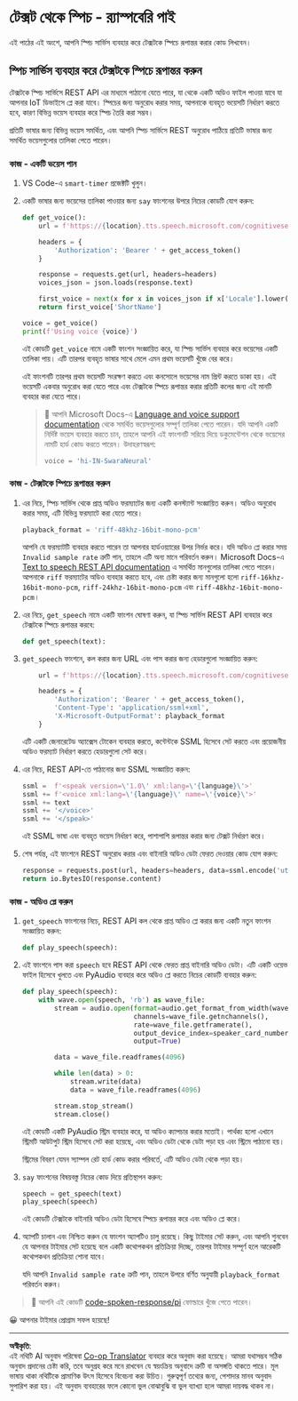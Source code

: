 <!--
CO_OP_TRANSLATOR_METADATA:
{
  "original_hash": "606f3af1c78e3741e48ce77c31cea626",
  "translation_date": "2025-08-27T13:53:01+00:00",
  "source_file": "6-consumer/lessons/3-spoken-feedback/pi-text-to-speech.md",
  "language_code": "bn"
}
-->
# টেক্সট থেকে স্পিচ - র‌্যাস্পবেরি পাই

এই পাঠের এই অংশে, আপনি স্পিচ সার্ভিস ব্যবহার করে টেক্সটকে স্পিচে রূপান্তর করার কোড লিখবেন।

## স্পিচ সার্ভিস ব্যবহার করে টেক্সটকে স্পিচে রূপান্তর করুন

টেক্সটকে স্পিচ সার্ভিসে REST API এর মাধ্যমে পাঠানো যেতে পারে, যা থেকে একটি অডিও ফাইল পাওয়া যাবে যা আপনার IoT ডিভাইসে প্লে করা যাবে। স্পিচের জন্য অনুরোধ করার সময়, আপনাকে ব্যবহৃত ভয়েসটি নির্ধারণ করতে হবে, কারণ বিভিন্ন ভয়েস ব্যবহার করে স্পিচ তৈরি করা সম্ভব।

প্রতিটি ভাষার জন্য বিভিন্ন ভয়েস সমর্থিত, এবং আপনি স্পিচ সার্ভিসে REST অনুরোধ পাঠিয়ে প্রতিটি ভাষার জন্য সমর্থিত ভয়েসগুলোর তালিকা পেতে পারেন।

### কাজ - একটি ভয়েস পান

1. VS Code-এ `smart-timer` প্রজেক্টটি খুলুন।

1. একটি ভাষার জন্য ভয়েসের তালিকা পাওয়ার জন্য `say` ফাংশনের উপরে নিচের কোডটি যোগ করুন:

    ```python
    def get_voice():
        url = f'https://{location}.tts.speech.microsoft.com/cognitiveservices/voices/list'
    
        headers = {
            'Authorization': 'Bearer ' + get_access_token()
        }
    
        response = requests.get(url, headers=headers)
        voices_json = json.loads(response.text)
    
        first_voice = next(x for x in voices_json if x['Locale'].lower() == language.lower() and x['VoiceType'] == 'Neural')
        return first_voice['ShortName']
    
    voice = get_voice()
    print(f'Using voice {voice}')
    ```

    এই কোডটি `get_voice` নামে একটি ফাংশন সংজ্ঞায়িত করে, যা স্পিচ সার্ভিস ব্যবহার করে ভয়েসের একটি তালিকা পায়। এটি তারপর ব্যবহৃত ভাষার সাথে মেলে এমন প্রথম ভয়েসটি খুঁজে বের করে।

    এই ফাংশনটি তারপর প্রথম ভয়েসটি সংরক্ষণ করতে এবং কনসোলে ভয়েসের নাম প্রিন্ট করতে ডাকা হয়। এই ভয়েসটি একবার অনুরোধ করা যেতে পারে এবং টেক্সটকে স্পিচে রূপান্তর করার প্রতিটি কলের জন্য এই মানটি ব্যবহার করা যেতে পারে।

    > 💁 আপনি Microsoft Docs-এ [Language and voice support documentation](https://docs.microsoft.com/azure/cognitive-services/speech-service/language-support?WT.mc_id=academic-17441-jabenn#text-to-speech) থেকে সমর্থিত ভয়েসগুলোর সম্পূর্ণ তালিকা পেতে পারেন। যদি আপনি একটি নির্দিষ্ট ভয়েস ব্যবহার করতে চান, তাহলে আপনি এই ফাংশনটি সরিয়ে দিয়ে ডকুমেন্টেশন থেকে ভয়েসের নামটি হার্ড কোড করতে পারেন। উদাহরণস্বরূপ:
    >
    > ```python
    > voice = 'hi-IN-SwaraNeural'
    > ```

### কাজ - টেক্সটকে স্পিচে রূপান্তর করুন

1. এর নিচে, স্পিচ সার্ভিস থেকে প্রাপ্ত অডিও ফরম্যাটের জন্য একটি কনস্ট্যান্ট সংজ্ঞায়িত করুন। অডিও অনুরোধ করার সময়, এটি বিভিন্ন ফরম্যাটে করা যেতে পারে।

    ```python
    playback_format = 'riff-48khz-16bit-mono-pcm'
    ```

    আপনি যে ফরম্যাটটি ব্যবহার করতে পারেন তা আপনার হার্ডওয়্যারের উপর নির্ভর করে। যদি অডিও প্লে করার সময় `Invalid sample rate` ত্রুটি পান, তাহলে এটি অন্য মানে পরিবর্তন করুন। Microsoft Docs-এ [Text to speech REST API documentation](https://docs.microsoft.com/azure/cognitive-services/speech-service/rest-text-to-speech?WT.mc_id=academic-17441-jabenn#audio-outputs) এ সমর্থিত মানগুলোর তালিকা পেতে পারেন। আপনাকে `riff` ফরম্যাটের অডিও ব্যবহার করতে হবে, এবং চেষ্টা করার জন্য মানগুলো হলো `riff-16khz-16bit-mono-pcm`, `riff-24khz-16bit-mono-pcm` এবং `riff-48khz-16bit-mono-pcm`।

1. এর নিচে, `get_speech` নামে একটি ফাংশন ঘোষণা করুন, যা স্পিচ সার্ভিস REST API ব্যবহার করে টেক্সটকে স্পিচে রূপান্তর করবে:

    ```python
    def get_speech(text):
    ```

1. `get_speech` ফাংশনে, কল করার জন্য URL এবং পাস করার জন্য হেডারগুলো সংজ্ঞায়িত করুন:

    ```python
        url = f'https://{location}.tts.speech.microsoft.com/cognitiveservices/v1'
    
        headers = {
            'Authorization': 'Bearer ' + get_access_token(),
            'Content-Type': 'application/ssml+xml',
            'X-Microsoft-OutputFormat': playback_format
        }
    ```

    এটি একটি জেনারেটেড অ্যাক্সেস টোকেন ব্যবহার করতে, কন্টেন্টকে SSML হিসেবে সেট করতে এবং প্রয়োজনীয় অডিও ফরম্যাট নির্ধারণ করতে হেডারগুলো সেট করে।

1. এর নিচে, REST API-তে পাঠানোর জন্য SSML সংজ্ঞায়িত করুন:

    ```python
    ssml =  f'<speak version=\'1.0\' xml:lang=\'{language}\'>'
    ssml += f'<voice xml:lang=\'{language}\' name=\'{voice}\'>'
    ssml += text
    ssml += '</voice>'
    ssml += '</speak>'
    ```

    এই SSML ভাষা এবং ব্যবহৃত ভয়েস নির্ধারণ করে, পাশাপাশি রূপান্তর করার জন্য টেক্সট নির্ধারণ করে।

1. শেষ পর্যন্ত, এই ফাংশনে REST অনুরোধ করার এবং বাইনারি অডিও ডেটা ফেরত দেওয়ার কোড যোগ করুন:

    ```python
    response = requests.post(url, headers=headers, data=ssml.encode('utf-8'))
    return io.BytesIO(response.content)
    ```

### কাজ - অডিও প্লে করুন

1. `get_speech` ফাংশনের নিচে, REST API কল থেকে প্রাপ্ত অডিও প্লে করার জন্য একটি নতুন ফাংশন সংজ্ঞায়িত করুন:

    ```python
    def play_speech(speech):
    ```

1. এই ফাংশনে পাস করা `speech` হবে REST API থেকে ফেরত প্রাপ্ত বাইনারি অডিও ডেটা। এটি একটি ওয়েভ ফাইল হিসেবে খুলতে এবং PyAudio ব্যবহার করে অডিও প্লে করতে নিচের কোডটি ব্যবহার করুন:

    ```python
    def play_speech(speech):
        with wave.open(speech, 'rb') as wave_file:
            stream = audio.open(format=audio.get_format_from_width(wave_file.getsampwidth()),
                                channels=wave_file.getnchannels(),
                                rate=wave_file.getframerate(),
                                output_device_index=speaker_card_number,
                                output=True)

            data = wave_file.readframes(4096)

            while len(data) > 0:
                stream.write(data)
                data = wave_file.readframes(4096)

            stream.stop_stream()
            stream.close()
    ```

    এই কোডটি একটি PyAudio স্ট্রিম ব্যবহার করে, যা অডিও ক্যাপচার করার মতোই। পার্থক্য হলো এখানে স্ট্রিমটি আউটপুট স্ট্রিম হিসেবে সেট করা হয়েছে, এবং অডিও ডেটা থেকে ডেটা পড়া হয় এবং স্ট্রিমে পাঠানো হয়।

    স্ট্রিমের বিবরণ যেমন স্যাম্পল রেট হার্ড কোড করার পরিবর্তে, এটি অডিও ডেটা থেকে পড়া হয়।

1. `say` ফাংশনের বিষয়বস্তু নিচের কোড দিয়ে প্রতিস্থাপন করুন:

    ```python
    speech = get_speech(text)
    play_speech(speech)
    ```

    এই কোডটি টেক্সটকে বাইনারি অডিও ডেটা হিসেবে স্পিচে রূপান্তর করে এবং অডিও প্লে করে।

1. অ্যাপটি চালান এবং নিশ্চিত করুন যে ফাংশন অ্যাপটিও চালু রয়েছে। কিছু টাইমার সেট করুন, এবং আপনি শুনবেন যে আপনার টাইমার সেট হয়েছে বলে একটি কথোপকথন প্রতিক্রিয়া দিচ্ছে, তারপর টাইমার সম্পূর্ণ হলে আরেকটি কথোপকথন প্রতিক্রিয়া শোনা যাবে।

    যদি আপনি `Invalid sample rate` ত্রুটি পান, তাহলে উপরে বর্ণিত অনুযায়ী `playback_format` পরিবর্তন করুন।

> 💁 আপনি এই কোডটি [code-spoken-response/pi](../../../../../6-consumer/lessons/3-spoken-feedback/code-spoken-response/pi) ফোল্ডারে খুঁজে পেতে পারেন।

😀 আপনার টাইমার প্রোগ্রাম সফল হয়েছে!

---

**অস্বীকৃতি**:  
এই নথিটি AI অনুবাদ পরিষেবা [Co-op Translator](https://github.com/Azure/co-op-translator) ব্যবহার করে অনুবাদ করা হয়েছে। আমরা যথাসম্ভব সঠিক অনুবাদ প্রদানের চেষ্টা করি, তবে অনুগ্রহ করে মনে রাখবেন যে স্বয়ংক্রিয় অনুবাদে ত্রুটি বা অসঙ্গতি থাকতে পারে। মূল ভাষায় থাকা নথিটিকে প্রামাণিক উৎস হিসেবে বিবেচনা করা উচিত। গুরুত্বপূর্ণ তথ্যের জন্য, পেশাদার মানব অনুবাদ সুপারিশ করা হয়। এই অনুবাদ ব্যবহারের ফলে কোনো ভুল বোঝাবুঝি বা ভুল ব্যাখ্যা হলে আমরা দায়বদ্ধ থাকব না।